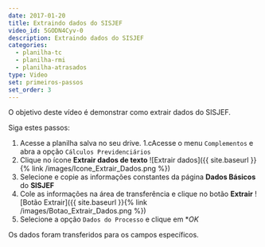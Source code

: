 ```yaml
---
date: 2017-01-20
title: Extraindo dados do SISJEF
video_id: 5GODN4Cyv-0
description: Extraindo dados do SISJEF
categories:
  - planilha-tc
  - planilha-rmi
  - planilha-atrasados
type: Video
set: primeiros-passos
set_order: 3
---
```


O objetivo deste vídeo é demonstrar como extrair dados do SISJEF.

Siga estes passos:

1. Acesse a planilha salva no seu drive.
1.cAcesse o menu `Complementos` e abra a opção `Cálculos Previdenciários`
1. Clique no ícone **Extrair dados de texto** ![Extrair dados]({{ site.baseurl }}{% link /images/Icone_Extrair_Dados.png %})
1. Selecione e copie as informações constantes da página **Dados Básicos** do **SISJEF**
1. Cole as informações na área de transferência e clique no botão **Extrair** ![Botão Extrair]({{ site.baseurl }}{% link /images/Botao_Extrair_Dados.png %})
1. Selecione a opção `Dados do Processo` e clique em **OK*

Os dados foram transferidos para os campos específicos.
